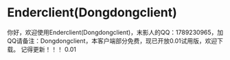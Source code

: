 # Enderclient(Dongdongclient)
你好，欢迎使用Enderclient(Dongdongclient)，末影人的QQ：1789230965，加QQ请备注：Dongdongclient，本客户端部分免费，现已开放0.01试用版，欢迎下载。
记得更新！！！
0.01
